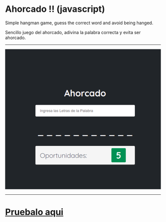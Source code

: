 <!-- header -->
# Ahorcado !! (javascript)

Simple hangman game, guess the correct word and avoid being hanged.

Sencillo juego del ahorcado, adivina la palabra correcta y evita ser ahorcado.

---

![Ahorcado imagen](screenshot.png "screenshot")

---

# [Pruebalo aqui](https://gac982.github.io/super-jackpot-game-app/ "demo")